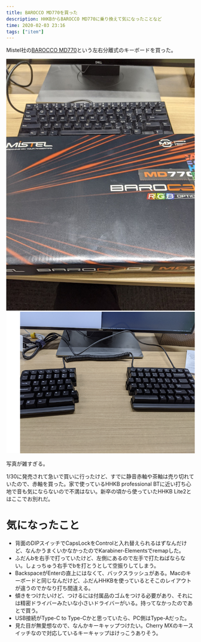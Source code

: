 ```yaml
---
title: BAROCCO MD770を買った
description: HHKBからBAROCCO MD770に乗り換えて気になったことなど
time: 2020-02-03 23:16
tags: ["item"]
---
```


Mistel社の[BAROCCO MD770](https://www.archisite.co.jp/products/mistel/barocco-md770/)という左右分離式のキーボードを買った。

![箱](../images/posts/95/box.jpg)
![MD770](../images/posts/95/keyboard.png)

写真が雑すぎる。

1/30に発売されて急いで買いに行ったけど、すでに静音赤軸や茶軸は売り切れていたので、赤軸を買った。家で使っているHHKB professional BTに近い打ち心地で音も気にならないので不満はない。新卒の頃から使っていたHHKB Lite2とはここでお別れだ。

# 気になったこと
* 背面のDIPスイッチでCapsLockをControlと入れ替えられるはずなんだけど、なんかうまくいかなかったのでKarabiner-Elementsでremapした。
* ふだんbを右手で打っていたけど、左側にあるので左手で打たねばならない。しょっちゅう右手でbを打とうとして空振りしてしまう。
* BackspaceがEnterの直上にはなくて、バックスラッシュがある。Macのキーボードと同じなんだけど、ふだんHHKBを使っているとそこのレイアウトが違うのでかなり打ち間違える。
* 傾きをつけたいけど、つけるには付属品のゴムをつける必要があり、それには精密ドライバーみたいな小さいドライバーがいる。持ってなかったのであとで買う。
* USB接続がType-C to Type-Cかと思っていたら、PC側はType-Aだった。
* 見た目が無愛想なので、なんかキーキャップつけたい。Cherry MXのキースイッチなので対応しているキーキャップはけっこうありそう。
